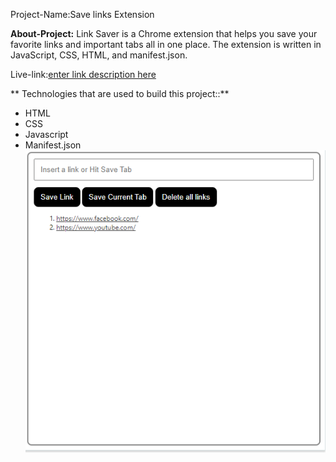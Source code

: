 Project-Name:Save links Extension


**About-Project:**
 Link Saver is a Chrome extension that helps you save your favorite links and important tabs all in one place. The extension is written in JavaScript, CSS, HTML, and manifest.json.

Live-link:[enter link description here](https://save-links-seven.vercel.app/)

** Technologies that are used to build this project::**

 - HTML
 - CSS
 - Javascript
 - Manifest.json
![enter image description here](https://github.com/tanjishima/Save-Links/blob/main/Screenshot%202024-08-20%20091603.png?raw=true)
